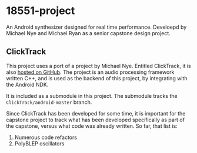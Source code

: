 18551-project
==============

An Android synthesizer designed for real time performance. Develoepd by Michael
Nye and Michael Ryan as a senior capstone design project.

ClickTrack
----------

This project uses a port of a project by Michael Nye. Entitled ClickTrack, it is
also [hosted on GitHub](https://github.com/thenyeguy/ClickTrack). The project is
an audio processing framework written C++, and is used as the backend of this
project, by integrating with the Android NDK.

It is included as a submodule in this project. The submodule tracks the
`ClickTrack/android-master` branch.

Since ClickTrack has been developed for some time, it is important for the
capstone project to track what has been developed specifically as part of the
capstone, versus what code was already written. So far, that list is:

1. Numerous code refactors
2. PolyBLEP oscillators
